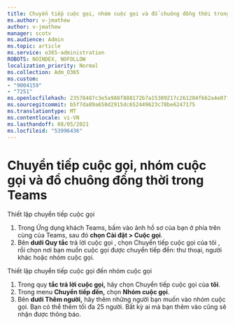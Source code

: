 ```yaml
---
title: Chuyển tiếp cuộc gọi, nhóm cuộc gọi và đổ chuông đồng thời trong Teams
ms.author: v-jmathew
author: v-jmathew
manager: scotv
ms.audience: Admin
ms.topic: article
ms.service: o365-administration
ROBOTS: NOINDEX, NOFOLLOW
localization_priority: Normal
ms.collection: Adm_O365
ms.custom:
- "9004159"
- "7251"
ms.openlocfilehash: 23578487c3e5a988f888172b7a15309217c261284f662a4e07f21ba3a4971004
ms.sourcegitcommit: b5f7da89a650d2915dc652449623c78be6247175
ms.translationtype: MT
ms.contentlocale: vi-VN
ms.lasthandoff: 08/05/2021
ms.locfileid: "53996436"
---
```

# <a name="call-forwarding-call-groups-and-simultaneous-ring-in-teams"></a>Chuyển tiếp cuộc gọi, nhóm cuộc gọi và đổ chuông đồng thời trong Teams

Thiết lập chuyển tiếp cuộc gọi

1. Trong Ứng dụng khách Teams, bấm vào ảnh hồ sơ của bạn ở phía trên cùng của Teams, sau đó **chọn Cài đặt > Cuộc gọi**.
2. Bên **dưới Quy tắc** trả lời cuộc gọi , chọn Chuyển tiếp cuộc gọi của tôi , rồi chọn nơi bạn muốn cuộc gọi được chuyển tiếp đến: thư thoại, người khác hoặc nhóm cuộc gọi. 

Thiết lập chuyển tiếp cuộc gọi đến nhóm cuộc gọi

1. Trong quy **tắc trả lời cuộc gọi,** hãy chọn Chuyển tiếp cuộc gọi của **tôi**.
2. Trong menu **Chuyển tiếp đến,** chọn **Nhóm cuộc gọi**.
3. Bên **dưới Thêm người,** hãy thêm những người bạn muốn vào nhóm cuộc gọi. Bạn có thể thêm tối đa 25 người. Bất kỳ ai mà bạn thêm vào cũng sẽ nhận được thông báo.
